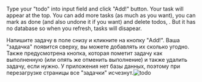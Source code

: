 Type your "todo" into input field and click "Add!" button. Your task will appear at the top. You can add more tasks (as much as you want), you can mark as done (and also undone it if you want) and delete todos, . But it has no database so when you refresh, tasks will disapear.

Напишите задачу в поле снизу и кликните на кнопку "Add!". Ваша "задачка" появится сверху, вы можете добавлять их сколько угодно. Также предусмотрена кнопка, которая пометит задачу как выполненную (или опять же отменить выполнение) и также удалить задачу, если нужно. У приложения нет базы данных, поэтому при перезагрузке страницы все "задачки" исчезнут.![todo](https://user-images.githubusercontent.com/84990031/187694180-b21927d1-4190-487d-9bb0-e4c0e83e2c96.jpg)
